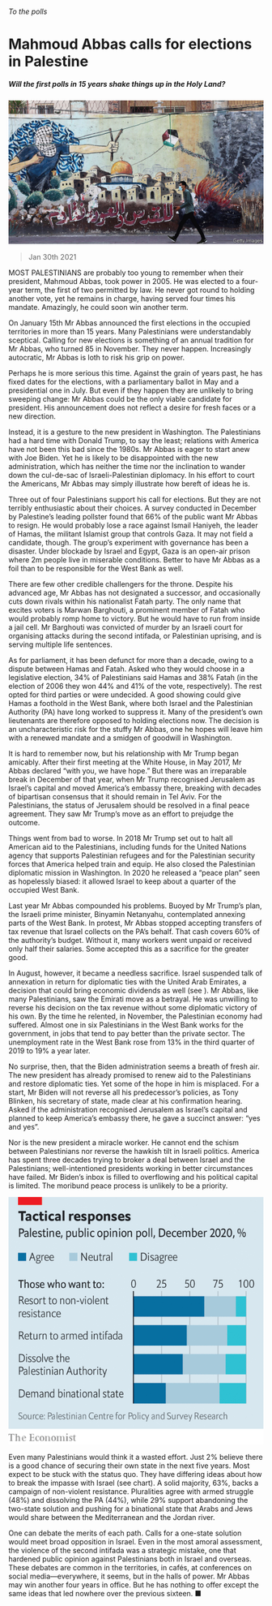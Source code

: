 ###### To the polls

# Mahmoud Abbas calls for elections in Palestine 

##### Will the first polls in 15 years shake things up in the Holy Land? 

![image](images/20210130_map004.jpg) 

> Jan 30th 2021 


MOST PALESTINIANS are probably too young to remember when their president, Mahmoud Abbas, took power in 2005. He was elected to a four-year term, the first of two permitted by law. He never got round to holding another vote, yet he remains in charge, having served four times his mandate. Amazingly, he could soon win another term.


On January 15th Mr Abbas announced the first elections in the occupied territories in more than 15 years. Many Palestinians were understandably sceptical. Calling for new elections is something of an annual tradition for Mr Abbas, who turned 85 in November. They never happen. Increasingly autocratic, Mr Abbas is loth to risk his grip on power.



Perhaps he is more serious this time. Against the grain of years past, he has fixed dates for the elections, with a parliamentary ballot in May and a presidential one in July. But even if they happen they are unlikely to bring sweeping change: Mr Abbas could be the only viable candidate for president. His announcement does not reflect a desire for fresh faces or a new direction.


Instead, it is a gesture to the new president in Washington. The Palestinians had a hard time with Donald Trump, to say the least; relations with America have not been this bad since the 1980s. Mr Abbas is eager to start anew with Joe Biden. Yet he is likely to be disappointed with the new administration, which has neither the time nor the inclination to wander down the cul-de-sac of Israeli-Palestinian diplomacy. In his effort to court the Americans, Mr Abbas may simply illustrate how bereft of ideas he is.


Three out of four Palestinians support his call for elections. But they are not terribly enthusiastic about their choices. A survey conducted in December by Palestine’s leading pollster found that 66% of the public want Mr Abbas to resign. He would probably lose a race against Ismail Haniyeh, the leader of Hamas, the militant Islamist group that controls Gaza. It may not field a candidate, though. The group’s experiment with governance has been a disaster. Under blockade by Israel and Egypt, Gaza is an open-air prison where 2m people live in miserable conditions. Better to have Mr Abbas as a foil than to be responsible for the West Bank as well.


There are few other credible challengers for the throne. Despite his advanced age, Mr Abbas has not designated a successor, and occasionally cuts down rivals within his nationalist Fatah party. The only name that excites voters is Marwan Barghouti, a prominent member of Fatah who would probably romp home to victory. But he would have to run from inside a jail cell. Mr Barghouti was convicted of murder by an Israeli court for organising attacks during the second intifada, or Palestinian uprising, and is serving multiple life sentences.


As for parliament, it has been defunct for more than a decade, owing to a dispute between Hamas and Fatah. Asked who they would choose in a legislative election, 34% of Palestinians said Hamas and 38% Fatah (in the election of 2006 they won 44% and 41% of the vote, respectively). The rest opted for third parties or were undecided. A good showing could give Hamas a foothold in the West Bank, where both Israel and the Palestinian Authority (PA) have long worked to suppress it. Many of the president’s own lieutenants are therefore opposed to holding elections now. The decision is an uncharacteristic risk for the stuffy Mr Abbas, one he hopes will leave him with a renewed mandate and a smidgen of goodwill in Washington.


It is hard to remember now, but his relationship with Mr Trump began amicably. After their first meeting at the White House, in May 2017, Mr Abbas declared “with you, we have hope.” But there was an irreparable break in December of that year, when Mr Trump recognised Jerusalem as Israel’s capital and moved America’s embassy there, breaking with decades of bipartisan consensus that it should remain in Tel Aviv. For the Palestinians, the status of Jerusalem should be resolved in a final peace agreement. They saw Mr Trump’s move as an effort to prejudge the outcome.


Things went from bad to worse. In 2018 Mr Trump set out to halt all American aid to the Palestinians, including funds for the United Nations agency that supports Palestinian refugees and for the Palestinian security forces that America helped train and equip. He also closed the Palestinian diplomatic mission in Washington. In 2020 he released a “peace plan” seen as hopelessly biased: it allowed Israel to keep about a quarter of the occupied West Bank.


Last year Mr Abbas compounded his problems. Buoyed by Mr Trump’s plan, the Israeli prime minister, Binyamin Netanyahu, contemplated annexing parts of the West Bank. In protest, Mr Abbas stopped accepting transfers of tax revenue that Israel collects on the PA’s behalf. That cash covers 60% of the authority’s budget. Without it, many workers went unpaid or received only half their salaries. Some accepted this as a sacrifice for the greater good.


In August, however, it became a needless sacrifice. Israel suspended talk of annexation in return for diplomatic ties with the United Arab Emirates, a decision that could bring economic dividends as well (see ). Mr Abbas, like many Palestinians, saw the Emirati move as a betrayal. He was unwilling to reverse his decision on the tax revenue without some diplomatic victory of his own. By the time he relented, in November, the Palestinian economy had suffered. Almost one in six Palestinians in the West Bank works for the government, in jobs that tend to pay better than the private sector. The unemployment rate in the West Bank rose from 13% in the third quarter of 2019 to 19% a year later.


No surprise, then, that the Biden administration seems a breath of fresh air. The new president has already promised to renew aid to the Palestinians and restore diplomatic ties. Yet some of the hope in him is misplaced. For a start, Mr Biden will not reverse all his predecessor’s policies, as Tony Blinken, his secretary of state, made clear at his confirmation hearing. Asked if the administration recognised Jerusalem as Israel’s capital and planned to keep America’s embassy there, he gave a succinct answer: “yes and yes”.


Nor is the new president a miracle worker. He cannot end the schism between Palestinians nor reverse the hawkish tilt in Israeli politics. America has spent three decades trying to broker a deal between Israel and the Palestinians; well-intentioned presidents working in better circumstances have failed. Mr Biden’s inbox is filled to overflowing and his political capital is limited. The moribund peace process is unlikely to be a priority.

![image](images/20210130_MAC589.png) 



Even many Palestinians would think it a wasted effort. Just 2% believe there is a good chance of securing their own state in the next five years. Most expect to be stuck with the status quo. They have differing ideas about how to break the impasse with Israel (see chart). A solid majority, 63%, backs a campaign of non-violent resistance. Pluralities agree with armed struggle (48%) and dissolving the PA (44%), while 29% support abandoning the two-state solution and pushing for a binational state that Arabs and Jews would share between the Mediterranean and the Jordan river.


One can debate the merits of each path. Calls for a one-state solution would meet broad opposition in Israel. Even in the most amoral assessment, the violence of the second intifada was a strategic mistake, one that hardened public opinion against Palestinians both in Israel and overseas. These debates are common in the territories, in cafés, at conferences on social media—everywhere, it seems, but in the halls of power. Mr Abbas may win another four years in office. But he has nothing to offer except the same ideas that led nowhere over the previous sixteen. ■

